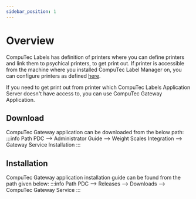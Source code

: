 ```yaml
---
sidebar_position: 1
---
```


# Overview

CompuTec Labels has definition of printers where you can define printers and link them to psychical printers, to get print out. If printer is accessible from the machine where you installed CompuTec Label Manager on, you can configure printers as defined [here](../configuration/general-configuration.md#printers).

If you need to get print out from printer which CompuTec Labels Application Server doesn't have access to, you can use CompuTec Gateway Application.

## Download

CompuTec Gateway application can be downloaded from the below path:
:::info Path
PDC --> Administrator Guide --> Weight Scales Integration --> Gateway Service Installation
:::

## Installation

CompuTec Gateway application installation guide can be found from the path given below:
:::info Path
PDC --> Releases --> Downloads --> CompuTec Gateway Service
:::
